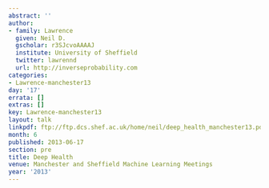 ```yaml
---
abstract: ''
author:
- family: Lawrence
  given: Neil D.
  gscholar: r3SJcvoAAAAJ
  institute: University of Sheffield
  twitter: lawrennd
  url: http://inverseprobability.com
categories:
- Lawrence-manchester13
day: '17'
errata: []
extras: []
key: Lawrence-manchester13
layout: talk
linkpdf: ftp://ftp.dcs.shef.ac.uk/home/neil/deep_health_manchester13.pdf
month: 6
published: 2013-06-17
section: pre
title: Deep Health
venue: Manchester and Sheffield Machine Learning Meetings
year: '2013'
---
```

